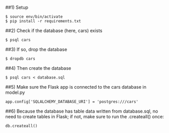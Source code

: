 ##1) Setup

```$ virtualenv env
$ source env/bin/activate
$ pip install -r requirements.txt
```

##2) Check if the database (here, cars) exists

`$ psql cars`

##3) If so, drop the database

`$ dropdb cars`

##4) Then create the database

```$ createdb cars
$ psql cars < database.sql
```

##5) Make sure the Flask app is connected to the cars database in model.py

`app.config['SQLALCHEMY_DATABASE_URI'] = 'postgres:///cars'`

##6) Because the database has table data written from database.sql, no need to create tables in Flask; if not, make sure to run the .createall() once:

`db.createall()`